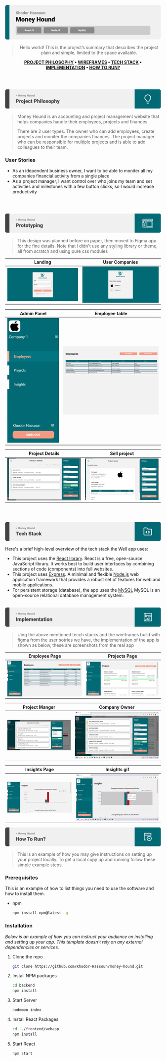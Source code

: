 <img src="./readme/title1.svg"/>

<div align="center">

> Hello world! This is the project’s summary that describes the project plain and simple, limited to the space available.

**[PROJECT PHILOSOPHY](https://github.com/julescript/well_app#-project-philosophy) • [WIREFRAMES](https://github.com/julescript/well_app#-wireframes) • [TECH STACK](https://github.com/julescript/well_app#-tech-stack) • [IMPLEMENTATION](https://github.com/julescript/well_app#-impplementation) • [HOW TO RUN?](https://github.com/julescript/well_app#-how-to-run)**

</div>

<br><br>

<img src="./readme/title2.svg"/>


> Money Hound is an accounting and project management website that helps companies handle their employees, projects and finances 
>
> There are 2 user types. The owner who can add employees, create projects and moniter the companies finances. The project manager who can be responsible for multiple projects and is able to add colleagues to their team.

### User Stories

- As an idependent business owner, I want to be able to moniter all my companies financial activity from a single place
- As a project manager, I want control over who joins my team and set activities and milestones with a few button clicks, so I would increase productivity

<br><br>

<img src="./readme/title3.svg"/>

> This design was planned before on paper, then moved to Figma app for the fine details.
> Note that i didn't use any styling library or theme, all from scratch and using pure css modules

| Landing                                                                                | User Companies                                                                               |
| -------------------------------------------------------------------------------------- | ----------------------------------------------------------------------------------------- |
| ![Landing](https://github.com/Khodor-Hassoun/money-hound/blob/final-updates-2/readme/project_images/Screenshot%20(88).png) | ![User companies](https://github.com/Khodor-Hassoun/money-hound/blob/final-updates-2/readme/project_images/Screenshot%20(92).png) |

| Admin Panel                                                                                | Employee table                                                                               |
| ---------------------------------------------------------------------------------------------- | --------------------------------------------------------------------------------------------- |
| ![Artists results](https://github.com/Khodor-Hassoun/money-hound/blob/final-updates-2/readme/project_images/Screenshot%20(100).png) | ![Artist's Albums](https://github.com/Khodor-Hassoun/money-hound/blob/main/readme/project_images/Screenshot%202022-11-26%20130015.png) |

| Project Details                                                                                | Sell project                                                                               |
| ---------------------------------------------------------------------------------------------- | --------------------------------------------------------------------------------------------- |
| ![Artists results](https://github.com/Khodor-Hassoun/money-hound/blob/final-updates-2/readme/project_images/Screenshot%20(98).png) | ![Artist's Albums](https://github.com/Khodor-Hassoun/money-hound/blob/final-updates-2/readme/project_images/Screenshot%20(99).png) |
<br><br>

<img src="./readme/title4.svg"/>

Here's a brief high-level overview of the tech stack the Well app uses:

- This project uses the [React library](https://reactjs.org/). React is a free, open-source JavaScript library. It works best to build user interfaces by combining sections of code (components) into full websites.
- This project uses [Express](https://expressjs.com/). A minimal and flexible [Node.js](https://nodejs.org/en/about/) web application framework that provides a robust set of features for web and mobile applications. 
- For persistent storage (database), the app uses the [MySQL](https://dev.mysql.com/doc/)  MySQL is an open-source relational database management system.
<br><br>
<img src="./readme/title5.svg"/>

> Uing the above mentioned tecch stacks and the wireframes build with figma from the user sotries we have, the implementation of the app is shown as below, these are screenshots from the real app

| Employee Page                                                                                | Projects Page                                                                               |
| -------------------------------------------------------------------------------------- | ----------------------------------------------------------------------------------------- |
| ![Landing](https://github.com/Khodor-Hassoun/money-hound/blob/final-updates-2/readme/project_images/Screenshot%20(102).png) | ![Home/Search](https://github.com/Khodor-Hassoun/money-hound/blob/final-updates-2/readme/project_images/Screenshot%20(103).png) |

| Project Manger                                                                | Company Owner                                                                               |
| ----------------------------------------------------------------- | ----------------------------------------------------------------------------------------- |
|<img src="https://github.com/Khodor-Hassoun/money-hound/blob/final-updates-2/readme/project_images/Screenshot%20(104).png" width="450">  | ![Home/Search](https://github.com/Khodor-Hassoun/money-hound/blob/final-updates-2/readme/project_images/ezgif-2-59190a1074.gif) |

| Insights Page                                                                                | Insights gif                                                                               |
| -------------------------------------------------------------------------------------- | ----------------------------------------------------------------------------------------- |
| <img src="https://github.com/Khodor-Hassoun/money-hound/blob/final-updates-2/readme/project_images/Screenshot%20(108).png" width="450"> | ![Home/Search](https://github.com/Khodor-Hassoun/money-hound/blob/final-updates-2/readme/project_images/ezgif-2-4812e6f131.gif) |
<img src="./readme/title6.svg"/>

> This is an example of how you may give instructions on setting up your project locally.
> To get a local copy up and running follow these simple example steps.

### Prerequisites

This is an example of how to list things you need to use the software and how to install them.

- npm
  ```sh
  npm install npm@latest -g
  ```

### Installation

_Below is an example of how you can instruct your audience on installing and setting up your app. This template doesn't rely on any external dependencies or services._


1. Clone the repo
   ```sh
   git clone https://github.com/Khodor-Hassoun/money-hound.git
   ```
2. Install NPM  packages
   ```sh
   cd backend
   npm install
   ```
3. Start Server
   ```sh
   nodemon index
   ```
4. Install React Packages
   ```sh
   cd ../frontend/webapp
   npm install
   ```
 5. Start React
    ```sh
    npm start
    ```

